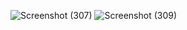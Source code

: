 ![Screenshot (307)](https://github.com/skehargit/music-player/assets/118283474/a18ff9f3-b240-4a5d-8cf9-ed95aa23809f)
![Screenshot (309)](https://github.com/skehargit/music-player/assets/118283474/2c987373-4730-4fbd-80b3-78230c2fd5d5)
